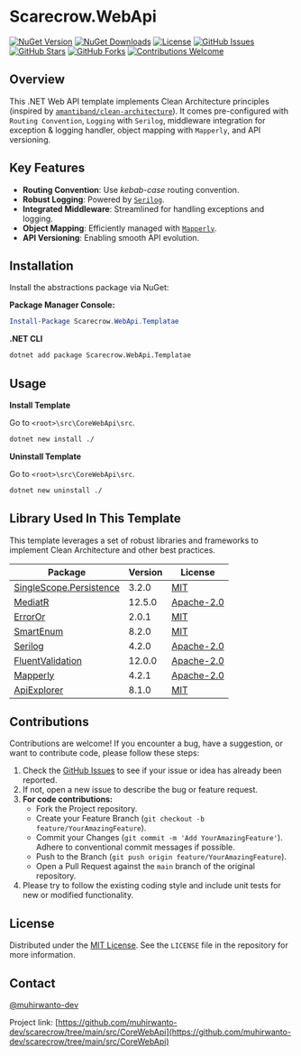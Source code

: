 # Scarecrow.WebApi

[![NuGet Version](https://img.shields.io/nuget/v/Scarecrow.WebApi.svg?style=flat-square)](https://www.nuget.org/packages/Scarecrow.WebApi/)
[![NuGet Downloads](https://img.shields.io/nuget/dt/Scarecrow.WebApi.svg?style=flat-square)](https://www.nuget.org/packages/Scarecrow.WebApi/)
[![License](https://img.shields.io/github/license/muhirwanto-dev/scarecrow?style=flat-square)](LICENSE)
[![GitHub Issues](https://img.shields.io/github/issues/muhirwanto-dev/scarecrow?style=flat-square)](https://github.com/muhirwanto-dev/scarecrow/issues)
[![GitHub Stars](https://img.shields.io/github/stars/muhirwanto-dev/scarecrow?style=flat-square)](https://github.com/muhirwanto-dev/scarecrow/stargazers)
[![GitHub Forks](https://img.shields.io/github/forks/muhirwanto-dev/scarecrow?style=flat-square)](https://github.com/muhirwanto-dev/scarecrow/network/members)
[![Contributions Welcome](https://img.shields.io/badge/Contributions-Welcome-brightgreen.svg?style=flat-square)](https://github.com/muhirwanto-dev/scarecrow/pulls)

## Overview

This .NET Web API template implements Clean Architecture principles (inspired by [`amantiband/clean-architecture`](https://github.com/amantinband/clean-architecture)). It comes pre-configured with `Routing Convention`, `Logging` with `Serilog`, middleware integration for exception & logging handler, object mapping with `Mapperly`, and API versioning.

## Key Features

* **Routing Convention**: Use *kebab-case* routing convention.
* **Robust Logging**: Powered by [`Serilog`](https://github.com/serilog/serilog).
* **Integrated Middleware**: Streamlined for handling exceptions and logging.
* **Object Mapping**: Efficiently managed with [`Mapperly`](https://github.com/riok/mapperly).
* **API Versioning**: Enabling smooth API evolution.

## Installation

Install the abstractions package via NuGet:

**Package Manager Console:**

```powershell
Install-Package Scarecrow.WebApi.Templatae
```

**.NET CLI**
```bash
dotnet add package Scarecrow.WebApi.Templatae
```

## Usage

**Install Template**

Go to `<root>\src\CoreWebApi\src`.
```bash
dotnet new install ./
```

**Uninstall Template**

Go to `<root>\src\CoreWebApi\src`.
```bash
dotnet new uninstall ./
```

## Library Used In This Template
This template leverages a set of robust libraries and frameworks to implement Clean Architecture and other best practices.

|Package|Version|License|
|-------------|-------------|-------------|
|[SingleScope.Persistence](https://github.com/muhirwanto-dev/singlescope-plugins)|3.2.0|[MIT](https://github.com/muhirwanto-dev/singlescope-plugins?tab=MIT-1-ov-file#readme)|
|[MediatR](https://github.com/jbogard/MediatR)|12.5.0|[Apache-2.0](https://github.com/jbogard/MediatR?tab=Apache-2.0-1-ov-file#readme)|
|[ErrorOr](https://github.com/amantinband/error-or)|2.0.1|[MIT](https://github.com/amantinband/error-or?tab=MIT-1-ov-file#readme)|
|[SmartEnum](https://github.com/ardalis/SmartEnum)|8.2.0|[MIT](https://github.com/ardalis/SmartEnum?tab=MIT-1-ov-file#readme)|
|[Serilog](https://github.com/serilog/serilog)|4.2.0|[Apache-2.0](https://github.com/serilog/serilog?tab=Apache-2.0-1-ov-file#readme)|
|[FluentValidation](https://github.com/FluentValidation/FluentValidation)|12.0.0|[Apache-2.0](https://github.com/FluentValidation/FluentValidation?tab=Apache-2.0-1-ov-file#readme)|
|[Mapperly](https://github.com/riok/mapperly)|4.2.1|[Apache-2.0](https://github.com/riok/mapperly?tab=Apache-2.0-1-ov-file#readme)|
|[ApiExplorer](https://github.com/dotnet/aspnet-api-versioning)|8.1.0|[MIT](https://github.com/dotnet/aspnet-api-versioning?tab=MIT-1-ov-file#readme)|

## Contributions

Contributions are welcome! If you encounter a bug, have a suggestion, or want to contribute code, please follow these steps:

1.  Check the [GitHub Issues](https://github.com/muhirwanto-dev/scarecrow/issues) to see if your issue or idea has already been reported.
2.  If not, open a new issue to describe the bug or feature request.
3.  **For code contributions:**
    * Fork the Project repository.
    * Create your Feature Branch (`git checkout -b feature/YourAmazingFeature`).
    * Commit your Changes (`git commit -m 'Add YourAmazingFeature'`). Adhere to conventional commit messages if possible.
    * Push to the Branch (`git push origin feature/YourAmazingFeature`).
    * Open a Pull Request against the `main` branch of the original repository.
4.  Please try to follow the existing coding style and include unit tests for new or modified functionality.

## License

Distributed under the [MIT License](https://github.com/muhirwanto-dev/scarecrow/tree/main?tab=MIT-1-ov-file#readme). See the `LICENSE` file in the repository for more information.

## Contact

[@muhirwanto-dev](https://github.com/muhirwanto-dev)

Project link: [https://github.com/muhirwanto-dev/scarecrow/tree/main/src/CoreWebApi](https://github.com/muhirwanto-dev/scarecrow/tree/main/src/CoreWebApi)